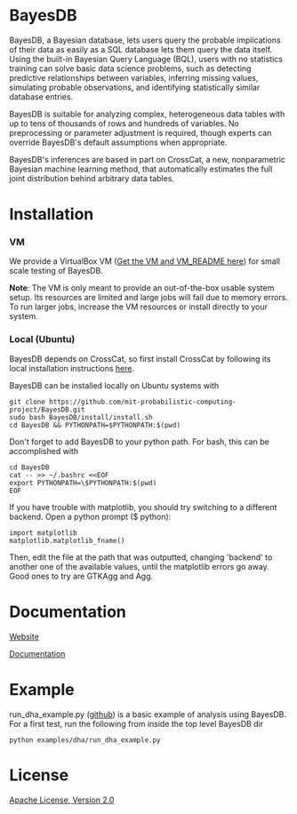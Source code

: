 BayesDB
==============

BayesDB, a Bayesian database, lets users query the probable implications of their data as easily as a SQL database lets them query the data itself. Using the built-in Bayesian Query Language (BQL), users with no statistics training can solve basic data science problems, such as detecting predictive relationships between variables, inferring missing values, simulating probable observations, and identifying statistically similar database entries.

BayesDB is suitable for analyzing complex, heterogeneous data tables with up to tens of thousands of rows and hundreds of variables. No preprocessing or parameter adjustment is required, though experts can override BayesDB's default assumptions when appropriate.

BayesDB's inferences are based in part on CrossCat, a new, nonparametric Bayesian machine learning method, that automatically estimates the full joint distribution behind arbitrary data tables.

# Installation

### VM

We provide a VirtualBox VM ([Get the VM and VM_README here](http://probcomp.csail.mit.edu/bayesdb/#Download)) for small scale testing of BayesDB.

**Note**: The VM is only meant to provide an out-of-the-box usable system setup.  Its resources are limited and large jobs will fail due to memory errors.  To run larger jobs, increase the VM resources or install directly to your system.

### Local (Ubuntu)
BayesDB depends on CrossCat, so first install CrossCat by following its local installation instructions [here](https://github.com/mit-probabilistic-computing-project/crosscat/blob/master/README.md).

BayesDB can be installed locally on Ubuntu systems with

    git clone https://github.com/mit-probabilistic-computing-project/BayesDB.git
    sudo bash BayesDB/install/install.sh
    cd BayesDB && PYTHONPATH=$PYTHONPATH:$(pwd)

Don't forget to add BayesDB to your python path.  For bash, this can be accomplished with

    cd BayesDB
    cat -- >> ~/.bashrc <<EOF
    export PYTHONPATH=\$PYTHONPATH:$(pwd)
    EOF

If you have trouble with matplotlib, you should try switching to a different backend. Open a python prompt ($ python):

    import matplotlib
    matplotlib.matplotlib_fname()

Then, edit the file at the path that was outputted, changing 'backend' to another one of the available values, until the matplotlib errors go away. Good ones to try are GTKAgg and Agg.

# Documentation

[Website](http://probcomp.csail.mit.edu/bayesdb)

[Documentation](http://probcomp.csail.mit.edu/bayesdb/docs)

# Example

run\_dha\_example.py ([github](https://github.com/mit-probabilistic-computing-project/BayesDB/blob/master/examples/dha/run_dha_example.py)) is a basic example of analysis using BayesDB.  For a first test, run the following from inside the top level BayesDB dir

    python examples/dha/run_dha_example.py

# License

[Apache License, Version 2.0](https://github.com/mit-probabilistic-computing-project/bayesdb/blob/master/LICENSE)







